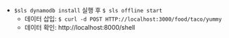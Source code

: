 - `$sls dynamodb install` 실행 후 `$ sls offline start`
  - 데이터 삽입: `$ curl -d POST HTTP://localhost:3000/food/taco/yummy`
  - 데이터 확인: http://localhost:8000/shell